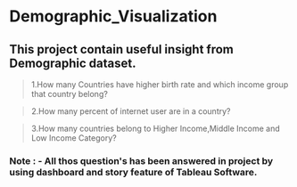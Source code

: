 # Demographic_Visualization
## This project contain  useful insight from Demographic dataset.
>1.How many Countries have higher birth rate and which income group that country belong?

>2.How many percent of internet user are in a country?

>3.How many countries belong to Higher Income,Middle Income and Low Income Category?

### Note : - All thos question's has been answered in project by using dashboard and story feature of Tableau Software. 
